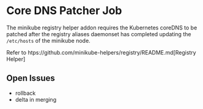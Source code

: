 # Core DNS Patcher Job

The minikube registry helper addon requires the Kubernetes coreDNS to be patched after the registry aliases daemonset has completed updating the `/etc/hosts` of the minikube node.

Refer to htps://github.com/minikube-helpers/registry/README.md[Registry Helper]

## Open Issues

- rollback
- delta in merging
